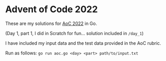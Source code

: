 # Advent of Code 2022 #

These are my solutions for [AoC 2022](https://adventofcode.com/2018) in Go.

(Day 1, part 1, I did in Scratch for fun... solution included in `/day_1`)

I have included my input data and the test data provided in the AoC rubric.

Run as follows:
`go run aoc.go <day> <part> path/to/input.txt`